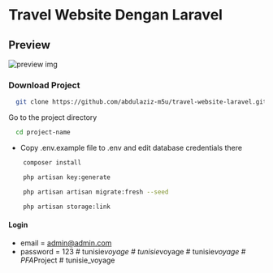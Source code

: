 # Travel Website Dengan Laravel

## Preview

![preview img](/preview.png)

### Download Project

```bash
  git clone https://github.com/abdulaziz-m5u/travel-website-laravel.git project-name
```

Go to the project directory

```bash
  cd project-name
```

-   Copy .env.example file to .env and edit database credentials there

```bash
    composer install
```

```bash
    php artisan key:generate
```

```bash
    php artisan artisan migrate:fresh --seed
```

```bash
    php artisan storage:link
```

#### Login

-   email = admin@admin.com
-   password = 123
#   t u n i s i e _ v o y a g e  
 #   t u n i s i e _ v o y a g e  
 #   t u n i s i e _ v o y a g e  
 #   P F A _ P r o j e c t  
 # tunisie_voyage
